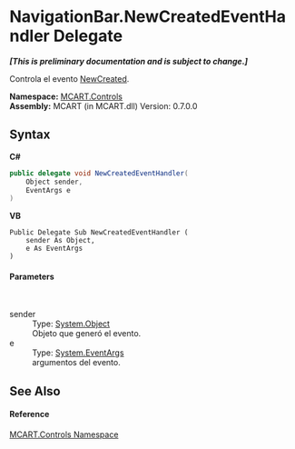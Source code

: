 # NavigationBar.NewCreatedEventHandler Delegate
 _**\[This is preliminary documentation and is subject to change.\]**_

Controla el evento <a href="f78e161d-4f46-5ba3-4675-a39b8fba0168">NewCreated</a>.

**Namespace:**&nbsp;<a href="1c9d7a8e-81d4-838a-f87d-7379b253b6ce">MCART.Controls</a><br />**Assembly:**&nbsp;MCART (in MCART.dll) Version: 0.7.0.0

## Syntax

**C#**<br />
``` C#
public delegate void NewCreatedEventHandler(
	Object sender,
	EventArgs e
)
```

**VB**<br />
``` VB
Public Delegate Sub NewCreatedEventHandler ( 
	sender As Object,
	e As EventArgs
)
```


#### Parameters
&nbsp;<dl><dt>sender</dt><dd>Type: <a href="http://msdn2.microsoft.com/es-es/library/e5kfa45b" target="_blank">System.Object</a><br />Objeto que generó el evento.</dd><dt>e</dt><dd>Type: <a href="http://msdn2.microsoft.com/es-es/library/118wxtk3" target="_blank">System.EventArgs</a><br />argumentos del evento.</dd></dl>

## See Also


#### Reference
<a href="1c9d7a8e-81d4-838a-f87d-7379b253b6ce">MCART.Controls Namespace</a><br />